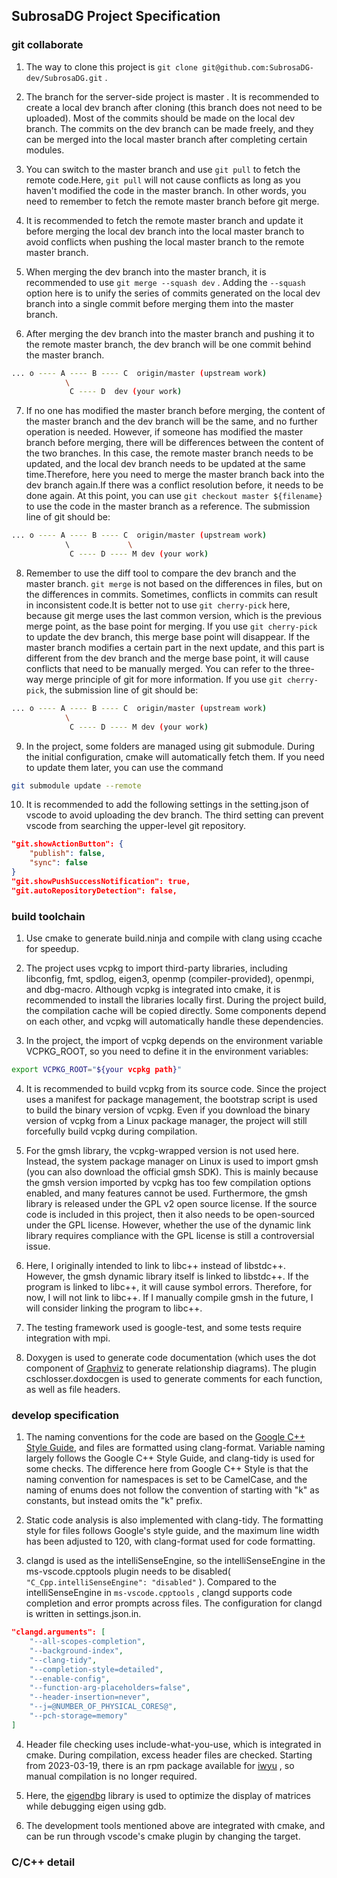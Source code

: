 ## SubrosaDG Project Specification

### git collaborate

1. The way to clone this project is `git clone git@github.com:SubrosaDG-dev/SubrosaDG.git` .

2. The branch for the server-side project is master . It is recommended to create a local dev branch after cloning (this branch does not need to be uploaded). Most of the commits should be made on the local dev branch. The commits on the dev branch can be made freely, and they can be merged into the local master branch after completing certain modules.

3. You can switch to the master branch and use `git pull` to fetch the remote code.Here, `git pull` will not cause conflicts as long as you haven't modified the code in the master branch. In other words, you need to remember to fetch the remote master branch before git merge.

4. It is recommended to fetch the remote master branch and update it before merging the local dev branch into the local master branch to avoid conflicts when pushing the local master branch to the remote master branch.

5. When merging the dev branch into the master branch, it is recommended to use `git merge --squash dev` . Adding the `--squash` option here is to unify the series of commits generated on the local dev branch into a single commit before merging them into the master branch.

6. After merging the dev branch into the master branch and pushing it to the remote master branch, the dev branch will be one commit behind the master branch.
```bash
... o ---- A ---- B ---- C  origin/master (upstream work)
            \
             C ---- D  dev (your work)
```

7. If no one has modified the master branch before merging, the content of the master branch and the dev branch will be the same, and no further operation is needed. However, if someone has modified the master branch before merging, there will be differences between the content of the two branches. In this case, the remote master branch needs to be updated, and the local dev branch needs to be updated at the same time.Therefore, here you need to merge the master branch back into the dev branch again.If there was a conflict resolution before, it needs to be done again. At this point, you can use `git checkout master ${filename}` to use the code in the master branch as a reference. The submission line of git should be:
```bash
... o ---- A ---- B ---- C  origin/master (upstream work)
            \             \
             C ---- D ---- M dev (your work)
```

8. Remember to use the diff tool to compare the dev branch and the master branch. `git merge` is not based on the differences in files, but on the differences in commits. Sometimes, conflicts in commits can result in inconsistent code.It is better not to use `git cherry-pick` here, because git merge uses the last common version, which is the previous merge point, as the base point for merging. If you use `git cherry-pick` to update the dev branch, this merge base point will disappear. If the master branch modifies a certain part in the next update, and this part is different from the dev branch and the merge base point, it will cause conflicts that need to be manually merged. You can refer to the three-way merge principle of git for more information. If you use `git cherry-pick`, the submission line of git should be:
```bash
... o ---- A ---- B ---- C  origin/master (upstream work)
            \
             C ---- D ---- M dev (your work)
```

9. In the project, some folders are managed using git submodule. During the initial configuration, cmake will automatically fetch them. If you need to update them later, you can use the command
```bash
git submodule update --remote
```

10. It is recommended to add the following settings in the setting.json of vscode to avoid uploading the dev branch. The third setting can prevent vscode from searching the upper-level git repository.
```json
"git.showActionButton": {
    "publish": false,
    "sync": false
}
"git.showPushSuccessNotification": true,
"git.autoRepositoryDetection": false,
```

### build toolchain

1. Use cmake to generate build.ninja and compile with clang using ccache for speedup.

2. The project uses vcpkg to import third-party libraries, including libconfig, fmt, spdlog, eigen3, openmp (compiler-provided), openmpi, and dbg-macro. Although vcpkg is integrated into cmake, it is recommended to install the libraries locally first. During the project build, the compilation cache will be copied directly. Some components depend on each other, and vcpkg will automatically handle these dependencies.

3. In the project, the import of vcpkg depends on the environment variable VCPKG_ROOT, so you need to define it in the environment variables:
```bash
export VCPKG_ROOT="${your vcpkg path}"
```
4. It is recommended to build vcpkg from its source code. Since the project uses a manifest for package management, the bootstrap script is used to build the binary version of vcpkg. Even if you download the binary version of vcpkg from a Linux package manager, the project will still forcefully build vcpkg during compilation.

5. For the gmsh library, the vcpkg-wrapped version is not used here. Instead, the system package manager on Linux is used to import gmsh (you can also download the official gmsh SDK). This is mainly because the gmsh version imported by vcpkg has too few compilation options enabled, and many features cannot be used. Furthermore, the gmsh library is released under the GPL v2 open source license. If the source code is included in this project, then it also needs to be open-sourced under the GPL license. However, whether the use of the dynamic link library requires compliance with the GPL license is still a controversial issue.

6. Here, I originally intended to link to libc++ instead of libstdc++. However, the gmsh dynamic library itself is linked to libstdc++. If the program is linked to libc++, it will cause symbol errors. Therefore, for now, I will not link to libc++. If I manually compile gmsh in the future, I will consider linking the program to libc++.

7. The testing framework used is google-test, and some tests require integration with mpi.

8. Doxygen is used to generate code documentation (which uses the dot component of [Graphviz](https://www.graphviz.org) to generate relationship diagrams). The plugin cschlosser.doxdocgen is used to generate comments for each function, as well as file headers.

### develop specification

1. The naming conventions for the code are based on the [Google C++ Style Guide](https://google.github.io/styleguide/cppguide.html), and files are formatted using clang-format. Variable naming largely follows the Google C++ Style Guide, and clang-tidy is used for some checks. The difference here from Google C++ Style is that the naming convention for namespaces is set to be CamelCase, and the naming of enums does not follow the convention of starting with "k" as constants, but instead omits the "k" prefix.

2. Static code analysis is also implemented with clang-tidy. The formatting style for files follows Google's style guide, and the maximum line width has been adjusted to 120, with clang-format used for code formatting.

3. clangd is used as the intelliSenseEngine, so the intelliSenseEngine in the ms-vscode.cpptools plugin needs to be disabled( `"C_Cpp.intelliSenseEngine": "disabled"` ). Compared to the intelliSenseEngine in `ms-vscode.cpptools` , clangd supports code completion and error prompts across files. The configuration for clangd is written in settings.json.in.
```json
"clangd.arguments": [
    "--all-scopes-completion",
    "--background-index",
    "--clang-tidy",
    "--completion-style=detailed",
    "--enable-config",
    "--function-arg-placeholders=false",
    "--header-insertion=never",
    "--j=@NUMBER_OF_PHYSICAL_CORES@",
    "--pch-storage=memory"
]
```

4. Header file checking uses include-what-you-use, which is integrated in cmake. During compilation, excess header files are checked. Starting from 2023-03-19, there is an rpm package available for [iwyu](https://src.fedoraproject.org/rpms/iwyu) , so manual compilation is no longer required.

5. Here, the [eigendbg](https://github.com/dmillard/eigengdb) library is used to optimize the display of matrices while debugging eigen using gdb.

6. The development tools mentioned above are integrated with cmake, and can be run through vscode's cmake plugin by changing the target.

### C/C++ detail
